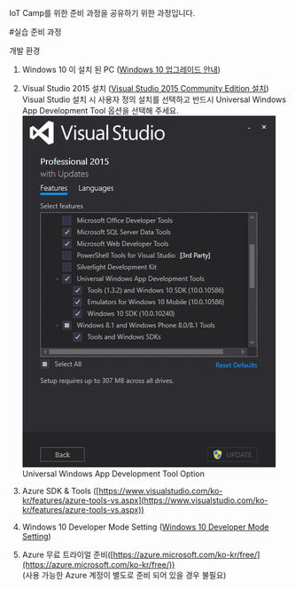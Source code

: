 ﻿IoT Camp를 위한 준비 과정을 공유하기 위한 과정입니다. 

#실습 준비 과정

개발 환경 

1. Windows 10 이 설치 된 PC ([Windows 10 업그레이드 안내](https://www.microsoft.com/ko-kr/windows/windows-10-upgrade))

2. Visual Studio 2015 설치 ([Visual Studio 2015 Community Edition 설치](https://www.visualstudio.com/ko-kr/products/visual-studio-community-vs.aspx))<br>
   Visual Studio 설치 시 사용자 정의 설치를 선택하고 반드시 Universal Windows App Development Tool 옵션을 선택해 주세요.
   ![/images/Setup_Universal_Windows_App_Development_Tool.jpg](./images/Setup_Universal_Windows_App_Development_Tool.jpg)<br>
   Universal Windows App Development Tool Option  

3. Azure SDK & Tools ([https://www.visualstudio.com/ko-kr/features/azure-tools-vs.aspx](https://www.visualstudio.com/ko-kr/features/azure-tools-vs.aspx))

4. Windows 10 Developer Mode Setting ([Windows 10 Developer Mode Setting](https://msdn.microsoft.com/windows/uwp/get-started/enable-your-device-for-development))

5. Azure 무료 트라이얼 준비([https://azure.microsoft.com/ko-kr/free/](https://azure.microsoft.com/ko-kr/free/))<br>
(사용 가능한 Azure 계정이 별도로 준비 되어 있을 경우 불필요)

